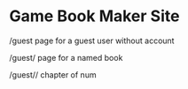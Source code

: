 # Game Book Maker Site

/guest page for a guest user without account

/guest/<book> page for a named book

/guest/<book>/<chapter> chapter of num